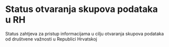 # Status otvaranja skupova podataka u RH

Status zahtjeva za pristup informacijama u cilju otvaranja skupova podataka od društvene važnosti u Republici Hrvatskoj
